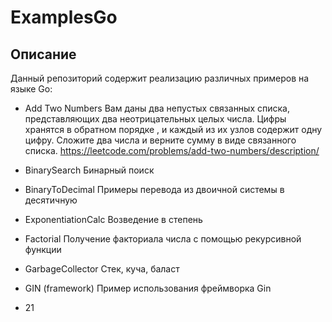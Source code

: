 # ExamplesGo

## Описание

Данный репозиторий содержит реализацию различных примеров на языке Go:

- Add Two Numbers
Вам даны два непустых связанных списка, представляющих два неотрицательных целых числа. Цифры хранятся в обратном порядке , и каждый из их узлов содержит одну цифру. Сложите два числа и верните сумму в виде связанного списка.
https://leetcode.com/problems/add-two-numbers/description/

- BinarySearch 
Бинарный поиск

- BinaryToDecimal
Примеры перевода из двоичной системы в десятичную

- ExponentiationCalc
Возведение в степень

- Factorial
Получение факториала числа с помощью рекурсивной функции

- GarbageCollector
Стек, куча, баласт

- GIN (framework)
Пример использования фреймворка Gin

- 21
